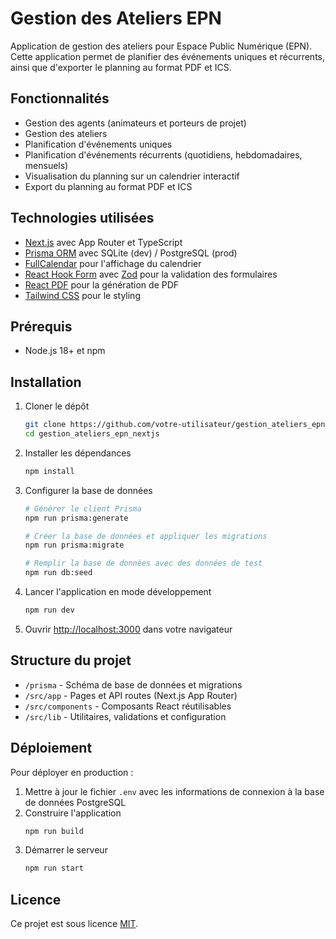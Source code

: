 # Gestion des Ateliers EPN

Application de gestion des ateliers pour Espace Public Numérique (EPN). Cette application permet de planifier des événements uniques et récurrents, ainsi que d'exporter le planning au format PDF et ICS.

## Fonctionnalités

- Gestion des agents (animateurs et porteurs de projet)
- Gestion des ateliers
- Planification d'événements uniques
- Planification d'événements récurrents (quotidiens, hebdomadaires, mensuels)
- Visualisation du planning sur un calendrier interactif
- Export du planning au format PDF et ICS

## Technologies utilisées

- [Next.js](https://nextjs.org/) avec App Router et TypeScript
- [Prisma ORM](https://www.prisma.io/) avec SQLite (dev) / PostgreSQL (prod)
- [FullCalendar](https://fullcalendar.io/) pour l'affichage du calendrier
- [React Hook Form](https://react-hook-form.com/) avec [Zod](https://zod.dev/) pour la validation des formulaires
- [React PDF](https://react-pdf.org/) pour la génération de PDF
- [Tailwind CSS](https://tailwindcss.com/) pour le styling

## Prérequis

- Node.js 18+ et npm

## Installation

1. Cloner le dépôt
   ```bash
   git clone https://github.com/votre-utilisateur/gestion_ateliers_epn_nextjs.git
   cd gestion_ateliers_epn_nextjs
   ```

2. Installer les dépendances
   ```bash
   npm install
   ```

3. Configurer la base de données
   ```bash
   # Générer le client Prisma
   npm run prisma:generate
   
   # Créer la base de données et appliquer les migrations
   npm run prisma:migrate
   
   # Remplir la base de données avec des données de test
   npm run db:seed
   ```

4. Lancer l'application en mode développement
   ```bash
   npm run dev
   ```

5. Ouvrir [http://localhost:3000](http://localhost:3000) dans votre navigateur

## Structure du projet

- `/prisma` - Schéma de base de données et migrations
- `/src/app` - Pages et API routes (Next.js App Router)
- `/src/components` - Composants React réutilisables
- `/src/lib` - Utilitaires, validations et configuration

## Déploiement

Pour déployer en production :

1. Mettre à jour le fichier `.env` avec les informations de connexion à la base de données PostgreSQL
2. Construire l'application
   ```bash
   npm run build
   ```
3. Démarrer le serveur
   ```bash
   npm run start
   ```

## Licence

Ce projet est sous licence [MIT](LICENSE).
